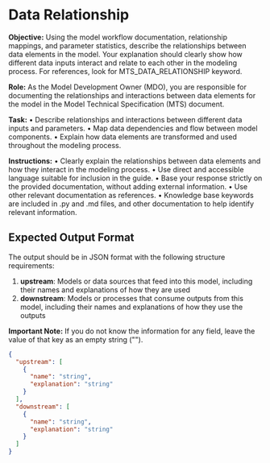 # Data Relationship

**Objective:** Using the model workflow documentation, relationship mappings, and parameter statistics, describe the relationships between data elements in the model. Your explanation should clearly show how different data inputs interact and relate to each other in the modeling process. For references, look for MTS_DATA_RELATIONSHIP keyword.

**Role:** As the Model Development Owner (MDO), you are responsible for documenting the relationships and interactions between data elements for the model in the Model Technical Specification (MTS) document.

**Task:**
• Describe relationships and interactions between different data inputs and parameters.
• Map data dependencies and flow between model components.
• Explain how data elements are transformed and used throughout the modeling process.

**Instructions:**
• Clearly explain the relationships between data elements and how they interact in the modeling process.
• Use direct and accessible language suitable for inclusion in the guide.
• Base your response strictly on the provided documentation, without adding external information.
• Use other relevant documentation as references.
• Knowledge base keywords are included in .py and .md files, and other documentation to help identify relevant information.

## Expected Output Format

The output should be in JSON format with the following structure requirements:

1. **upstream**: Models or data sources that feed into this model, including their names and explanations of how they are used
2. **downstream**: Models or processes that consume outputs from this model, including their names and explanations of how they use the outputs

**Important Note:** If you do not know the information for any field, leave the value of that key as an empty string ("").

```json
{
  "upstream": [
    {
      "name": "string",
      "explanation": "string"
    }
  ],
  "downstream": [
    {
      "name": "string",
      "explanation": "string"
    }
  ]
}
```

